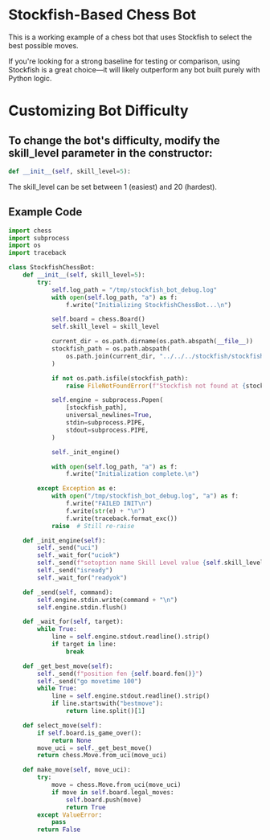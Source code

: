 # Stockfish-Based Chess Bot
This is a working example of a chess bot that uses Stockfish to select the best possible moves.

If you're looking for a strong baseline for testing or comparison, using Stockfish is a great choice—it will likely outperform any bot built purely with Python logic.

# Customizing Bot Difficulty

## To change the bot's difficulty, modify the skill_level parameter in the constructor:
```py
def __init__(self, skill_level=5):
```
The skill_level can be set between 1 (easiest) and 20 (hardest).

## Example Code
```py
import chess
import subprocess
import os
import traceback

class StockfishChessBot:
    def __init__(self, skill_level=5):
        try:
            self.log_path = "/tmp/stockfish_bot_debug.log"
            with open(self.log_path, "a") as f:
                f.write("Initializing StockfishChessBot...\n")

            self.board = chess.Board()
            self.skill_level = skill_level

            current_dir = os.path.dirname(os.path.abspath(__file__))
            stockfish_path = os.path.abspath(
                os.path.join(current_dir, "../../../stockfish/stockfish-ubuntu-x86-64-avx2")
            )

            if not os.path.isfile(stockfish_path):
                raise FileNotFoundError(f"Stockfish not found at {stockfish_path}")

            self.engine = subprocess.Popen(
                [stockfish_path],
                universal_newlines=True,
                stdin=subprocess.PIPE,
                stdout=subprocess.PIPE,
            )

            self._init_engine()

            with open(self.log_path, "a") as f:
                f.write("Initialization complete.\n")

        except Exception as e:
            with open("/tmp/stockfish_bot_debug.log", "a") as f:
                f.write("FAILED INIT\n")
                f.write(str(e) + "\n")
                f.write(traceback.format_exc())
            raise  # Still re-raise

    def _init_engine(self):
        self._send("uci")
        self._wait_for("uciok")
        self._send(f"setoption name Skill Level value {self.skill_level}")
        self._send("isready")
        self._wait_for("readyok")

    def _send(self, command):
        self.engine.stdin.write(command + "\n")
        self.engine.stdin.flush()

    def _wait_for(self, target):
        while True:
            line = self.engine.stdout.readline().strip()
            if target in line:
                break

    def _get_best_move(self):
        self._send(f"position fen {self.board.fen()}")
        self._send("go movetime 100")
        while True:
            line = self.engine.stdout.readline().strip()
            if line.startswith("bestmove"):
                return line.split()[1]

    def select_move(self):
        if self.board.is_game_over():
            return None
        move_uci = self._get_best_move()
        return chess.Move.from_uci(move_uci)

    def make_move(self, move_uci):
        try:
            move = chess.Move.from_uci(move_uci)
            if move in self.board.legal_moves:
                self.board.push(move)
                return True
        except ValueError:
            pass
        return False
```